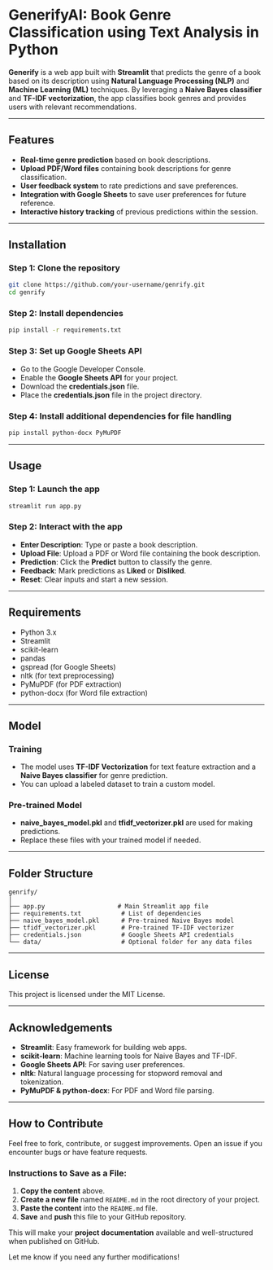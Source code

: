 
# GenerifyAI: Book Genre Classification using Text Analysis in Python

**Generify** is a web app built with **Streamlit** that predicts the genre of a book based on its description using **Natural Language Processing (NLP)** and **Machine Learning (ML)** techniques. By leveraging a **Naive Bayes classifier** and **TF-IDF vectorization**, the app classifies book genres and provides users with relevant recommendations.

---

## Features
- **Real-time genre prediction** based on book descriptions.
- **Upload PDF/Word files** containing book descriptions for genre classification.
- **User feedback system** to rate predictions and save preferences.
- **Integration with Google Sheets** to save user preferences for future reference.
- **Interactive history tracking** of previous predictions within the session.

---

## Installation

### Step 1: **Clone the repository**
```bash
git clone https://github.com/your-username/genrify.git
cd genrify
```

### Step 2: **Install dependencies**
```bash
pip install -r requirements.txt
```

### Step 3: **Set up Google Sheets API**
-  Go to the Google Developer Console.
-  Enable the **Google Sheets API** for your project.
-  Download the **credentials.json** file.
-  Place the **credentials.json** file in the project directory.

### Step 4: **Install additional dependencies for file handling**
```bash
pip install python-docx PyMuPDF
```

---

## Usage

### Step 1: **Launch the app**
```bash
streamlit run app.py
```

### Step 2: **Interact with the app**
- **Enter Description**: Type or paste a book description.
- **Upload File**: Upload a PDF or Word file containing the book description.
- **Prediction**: Click the **Predict** button to classify the genre.
- **Feedback**: Mark predictions as **Liked** or **Disliked**.
- **Reset**: Clear inputs and start a new session.

---

## Requirements
- Python 3.x
- Streamlit
- scikit-learn
- pandas
- gspread (for Google Sheets)
- nltk (for text preprocessing)
- PyMuPDF (for PDF extraction)
- python-docx (for Word file extraction)

---

## Model

### **Training**
-  The model uses **TF-IDF Vectorization** for text feature extraction and a **Naive Bayes classifier** for genre prediction.
-  You can upload a labeled dataset to train a custom model.

### **Pre-trained Model**
-  **naive_bayes_model.pkl** and **tfidf_vectorizer.pkl** are used for making predictions.
-  Replace these files with your trained model if needed.

---

## Folder Structure
```
genrify/
│
├── app.py                    # Main Streamlit app file
├── requirements.txt           # List of dependencies
├── naive_bayes_model.pkl      # Pre-trained Naive Bayes model
├── tfidf_vectorizer.pkl       # Pre-trained TF-IDF vectorizer
├── credentials.json           # Google Sheets API credentials
└── data/                      # Optional folder for any data files
```

---

## License

This project is licensed under the MIT License.

---

## Acknowledgements
- **Streamlit**: Easy framework for building web apps.
- **scikit-learn**: Machine learning tools for Naive Bayes and TF-IDF.
- **Google Sheets API**: For saving user preferences.
- **nltk**: Natural language processing for stopword removal and tokenization.
- **PyMuPDF & python-docx**: For PDF and Word file parsing.

---

## How to Contribute
Feel free to fork, contribute, or suggest improvements. Open an issue if you encounter bugs or have feature requests.

### **Instructions to Save as a File**:
1. **Copy the content** above.
2. **Create a new file** named `README.md` in the root directory of your project.
3. **Paste the content** into the `README.md` file.
4. **Save** and **push** this file to your GitHub repository.

This will make your **project documentation** available and well-structured when published on GitHub.

Let me know if you need any further modifications!
